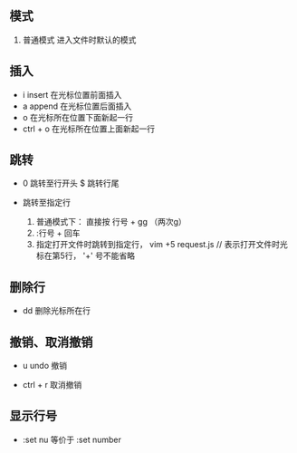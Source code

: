 
## 模式

1. 普通模式   进入文件时默认的模式

##  插入
*  i    insert  在光标位置前面插入
*  a    append  在光标位置后面插入
*  o    在光标所在位置下面新起一行
*  ctrl + o   在光标所在位置上面新起一行


## 跳转

* 0  跳转至行开头      $ 跳转行尾

* 跳转至指定行
  1.  普通模式下： 直接按 行号 + gg （两次g）
  2.  :行号  + 回车 
  3.  指定打开文件时跳转到指定行，   vim  +5  request.js    // 表示打开文件时光标在第5行， '+' 号不能省略

## 删除行

* dd   删除光标所在行


## 撤销、取消撤销

* u    undo 撤销

* ctrl + r   取消撤销

## 显示行号

* :set nu   等价于 :set number